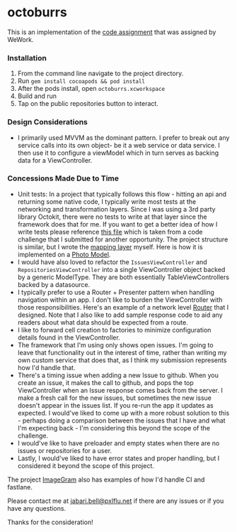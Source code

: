# octoburrs

This is an implementation of the [code assignment](
https://gist.github.com/djtarazona/c1fc928a6004decba9db) that was assigned by WeWork.

### Installation

1. From the command line navigate to the project directory.
2. Run `gem install cocoapods && pod install`
3. After the pods install, open `octoburrs.xcworkspace`
4. Build and run
5. Tap on the public repositories button to interact.

### Design Considerations

* I primarily used MVVM as the dominant pattern.  I prefer to break out any service calls into its own object- be it a web service or data service.  I then use it to configure a viewModel which in turn serves as backing data for a ViewController.

### Concessions Made Due to Time
* Unit tests: In a project that typically follows this flow - hitting an api and returning some native code, I typically write most tests at the networking and transformation layers.  Since I was using a 3rd party library Octokit, there were no tests to write at that layer since the framework does that for me.  If you want to get a better idea of how I write tests please reference [this file](https://github.com/alonecuzzo/ImageGram/blob/develop/ImageGramTests/Spec/DeepFeedViewModelSpec.swift) which is taken from a code challenge that I submitted for another opportunity.  The project structure is similar, but I wrote the [mapping layer](https://github.com/alonecuzzo/ImageGram/blob/develop/ImageGram/Network/Serialization.swift) myself.  Here is how it is implemented on a [Photo Model](https://github.com/alonecuzzo/ImageGram/blob/develop/ImageGram/Model/Photo.swift).
* I would have also loved to refactor the `IssuesViewController` and `RepositoriesViewController` into a single ViewController object backed by a generic ModelType.  They are both essentially TableViewControllers backed by a datasource.
* I typically prefer to use a Router + Presenter pattern when handling navigation within an app.  I don't like to burden the ViewController with those responsibilities.  Here's an example of a network level [Router](https://github.com/alonecuzzo/ImageGram/blob/develop/ImageGram/Network/Router.swift) that I designed.  Note that I also like to add sample response code to aid any readers about what data should be expected from a route.
* I like to forward cell creation to factories to minimize configuration details found in the ViewController.
* The framework that I'm using only shows open issues.  I'm going to leave that functionality out in the interest of time, rather than writing my own custom service that does that, as I think my submission represents how I'd handle that.
* There's a timing issue when adding a new Issue to github.  When you create an issue, it makes the call to github, and pops the top ViewController when an Issue response comes back from the server.  I make a fresh call for the new issues, but sometimes the new issue doesn't appear in the issues list.  If you re-run the app it updates as expected.  I would've liked to come up with a more robust solution to this - perhaps doing a comparison between the issues that I have and what I'm expecting back - I'm considering this beyond the scope of the challenge.
* I would've like to have preloader and empty states when there are no issues or repositories for a user.  
* Lastly, I would've liked to have error states and proper handling, but I considered it beyond the scope of this project.

The project [ImageGram](https://github.com/alonecuzzo/ImageGram) also has examples of how I'd handle CI and fastlane.

Please contact me at jabari.bell@pxlflu.net if there are any issues or if you have any questions.

Thanks for the consideration!
